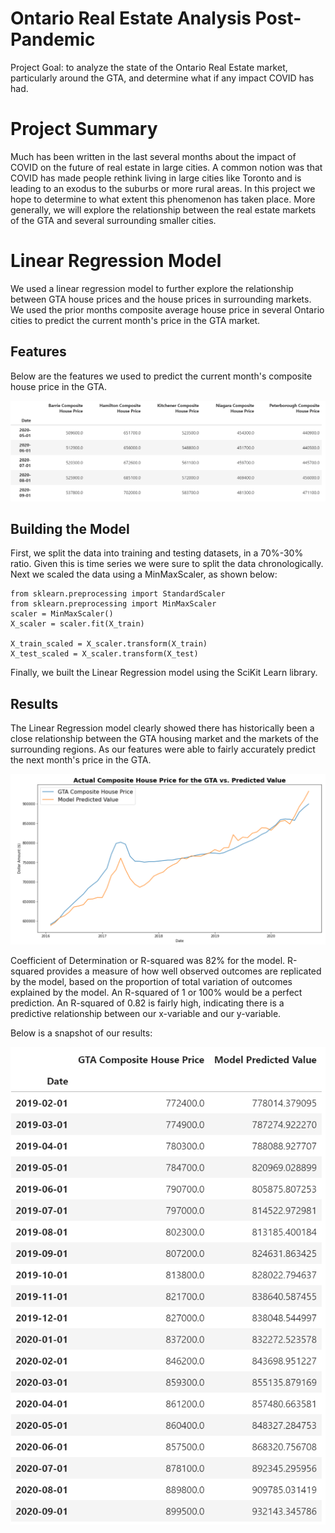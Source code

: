# Ontario Real Estate Analysis Post-Pandemic

Project Goal: to analyze the state of the Ontario Real Estate market, particularly around the GTA, and determine what if any impact COVID has had.

# Project Summary

Much has been written in the last several months about the impact of COVID on the future of real estate in large cities. A common notion was that COVID has made people rethink living in large cities like Toronto and is leading to an exodus to the suburbs or more rural areas. In this project we hope to determine to what extent this phenomenon has taken place. More generally, we will explore the relationship between the real estate markets of the GTA and several surrounding smaller cities.


# Linear Regression Model

We used a linear regression model to further explore the relationship between GTA house prices and the house prices in surrounding markets. We used the prior months composite average house price in several Ontario cities to predict the current month's price in the GTA market.

## Features

Below are the features we used to predict the current month's composite house price in the GTA.

![features](Image/features.PNG)

## Building the Model

First, we split the data into training and testing datasets, in a 70%-30% ratio. Given this is time series we were sure to split the data chronologically. Next we scaled the data using a MinMaxScaler, as shown below:

```
from sklearn.preprocessing import StandardScaler
from sklearn.preprocessing import MinMaxScaler
scaler = MinMaxScaler()
X_scaler = scaler.fit(X_train)

X_train_scaled = X_scaler.transform(X_train)
X_test_scaled = X_scaler.transform(X_test)
```

Finally, we built the Linear Regression model using the SciKit Learn library.

## Results

The Linear Regression model clearly showed there has historically been a close relationship between the GTA housing market and the markets of the surrounding regions. As our features were able to fairly accurately predict the next month's price in the GTA.

![results_chart](Image/model_results_chart.PNG)

Coefficient of Determination or R-squared was 82% for the model. R-squared provides a measure of how well observed outcomes are replicated by the model, based on the proportion of total variation of outcomes explained by the model. An R-squared of 1 or 100% would be a perfect prediction. An R-squared of 0.82 is fairly high, indicating there is a predictive relationship between our x-variable and our y-variable.

Below is a snapshot of our results:

![Predictions_actuals](Image/predictions_actuals.PNG)

